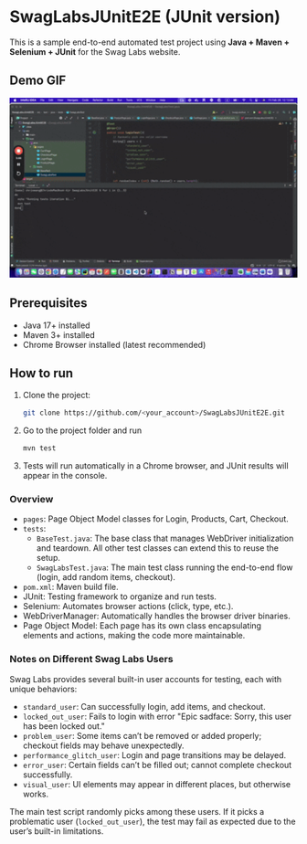 # SwagLabsJUnitE2E (JUnit version)

This is a sample end-to-end automated test project using **Java + Maven + Selenium + JUnit** for the Swag Labs website.

## Demo GIF

<img src="DEMO.gif" width="600">

## Prerequisites
- Java 17+ installed
- Maven 3+ installed
- Chrome Browser installed (latest recommended)


## How to run
1. Clone the project:
   ```bash
   git clone https://github.com/<your_account>/SwagLabsJUnitE2E.git

2. Go to the project folder and run
   ```bash
   mvn test

3. Tests will run automatically in a Chrome browser, and JUnit results will appear in the console.



### Overview

- `pages`: Page Object Model classes for Login, Products, Cart, Checkout.
- `tests`: 
   - `BaseTest.java`: The base class that manages WebDriver initialization and teardown. All other test classes can extend this to reuse the setup.
   - `SwagLabsTest.java`: The main test class running the end-to-end flow (login, add random items, checkout).
- `pom.xml`: Maven build file.
- JUnit: Testing framework to organize and run tests.
- Selenium: Automates browser actions (click, type, etc.).
- WebDriverManager: Automatically handles the browser driver binaries.
- Page Object Model: Each page has its own class encapsulating elements and actions, making the code more maintainable.


### Notes on Different Swag Labs Users

Swag Labs provides several built-in user accounts for testing, each with unique behaviors:

- `standard_user`: Can successfully login, add items, and checkout.
- `locked_out_user`: Fails to login with error "Epic sadface: Sorry, this user has been locked out."
- `problem_user`: Some items can’t be removed or added properly; checkout fields may behave unexpectedly.
- `performance_glitch_user`: Login and page transitions may be delayed.
- `error_user`: Certain fields can’t be filled out; cannot complete checkout successfully.
- `visual_user`: UI elements may appear in different places, but otherwise works.

The main test script randomly picks among these users. If it picks a problematic user (`locked_out_user`), the test may fail as expected due to the user’s built-in limitations.
